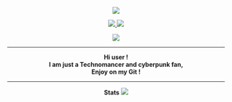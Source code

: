 <p align="center">
    <img align ="center" src="https://i.ibb.co/r6bPkrx/600x200.jpg">
</p>   
<p align="center">
    <a href="https://discord.gg/DDtDRU7">
    <img src="https://img.shields.io/static/v1?label=Discord&logo=Discord&message=Click%20Here&color=7289DA">
    </a>
    <a href="https://0x307845.github.io">
    <img src="https://img.shields.io/static/v1?label=Website&logo=CSS3&logoColor=1572B6&message=Click%20Here&color=1572B6">
    </a>
</p>
<p align="center">
<img src="https://img.shields.io/static/v1?label=Website&logo=LBRY&logoColor=2F9176&message=Languages-JS%20%2F%20CSS%20%2F%20HTML%20%2F%20PY&color=2F9176">
</p>

___

<p align="center">
    <strong>Hi user ! <br>
    I am just a Technomancer and cyberpunk fan, <br> 
    Enjoy on my Git !</strong> <br>
</p>

___

<p align="center">
    <h2align="center">
        <strong>Stats</strong>
    </h2>
<img src="https://github-readme-stats.vercel.app/api?username=0x307845&show_icons=true&theme=tokyonight" >
</p>
